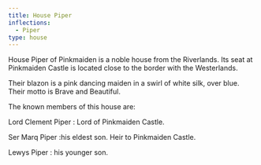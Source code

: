 ```yaml
---
title: House Piper
inflections:
  - Piper
type: house
---
```


House Piper of Pinkmaiden is a noble house from the Riverlands. Its seat at Pinkmaiden Castle is located close to the border with the Westerlands.

Their blazon is a pink dancing maiden in a swirl of white silk, over blue. Their motto is Brave and Beautiful.

The known members of this house are:

Lord Clement Piper : Lord of Pinkmaiden Castle.

Ser Marq Piper :his eldest son. Heir to Pinkmaiden Castle.

Lewys Piper : his younger son.



